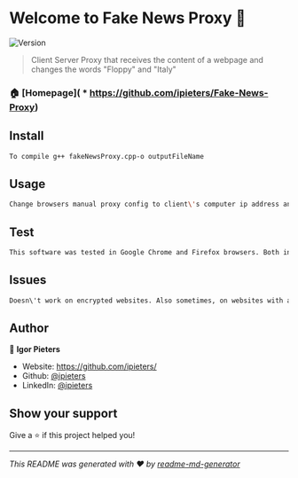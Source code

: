 # Welcome to Fake News Proxy 👋
![Version](https://img.shields.io/badge/version-v1-blue.svg?cacheSeconds=2592000)

> Client Server Proxy that receives the content of a webpage and changes the words &#34;Floppy&#34; and &#34;Italy&#34; 

### 🏠 [Homepage]( * https://github.com/ipieters/Fake-News-Proxy)

## Install

```sh
To compile g++ fakeNewsProxy.cpp-o outputFileName
```

## Usage

```sh
Change browsers manual proxy config to client\'s computer ip address and desired port. Then to run program after compiling:\n 1) Go to program Directory\n2)Type ./outputFileName followed by proxy port number, i.e\n\t ./fakeNewsProxy 8080. 3) On browser with already configured proxy, enter a website containing one of the target words and press enter\n4) See the changes on the website
```
## Test

```sh
This software was tested in Google Chrome and Firefox browsers. Both in local computer as well as the University of Calgary\'s. Tested on the test website provided by Prof. Carey. 
```
## Issues

```sh
Doesn\'t work on encrypted websites. Also sometimes, on websites with a lot of content, the website doesn\'t load or takes a lot of time
```

## Author

👤 **Igor Pieters**

* Website: https://github.com/ipieters/
* Github: [@ipieters](https://github.com/ipieters)
* LinkedIn: [@ipieters](https://linkedin.com/in/ipieters)

## Show your support

Give a ⭐️ if this project helped you!


***
_This README was generated with ❤️ by [readme-md-generator](https://github.com/kefranabg/readme-md-generator)_